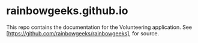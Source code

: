 # rainbowgeeks.github.io

This repo contains the documentation for the Volunteering application. See [https://github.com/rainbowgeeks/rainbowgeeks], for source.

